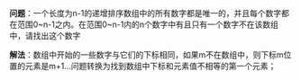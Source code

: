 **问题**：一个长度为n-1的递增排序数组中的所有数字都是唯一的，并且每个数字都在范围0\~n-1之内。在范围0\~n-1内的n个数字中有且只有一个数字不在该数组中，请找出这个数字

**解法**：​​​​数组中开始的一些数字与它们的下标相同，如果m不在数组中，则下标m位置的元素是m+1...问题转换为找到数组中下标和元素值不相等的第一个元素；